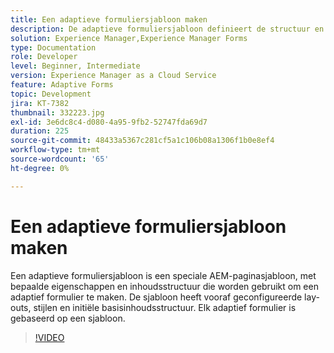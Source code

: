 ```yaml
---
title: Een adaptieve formuliersjabloon maken
description: De adaptieve formuliersjabloon definieert de structuur en de initiële inhoud van het adaptieve formulier.
solution: Experience Manager,Experience Manager Forms
type: Documentation
role: Developer
level: Beginner, Intermediate
version: Experience Manager as a Cloud Service
feature: Adaptive Forms
topic: Development
jira: KT-7382
thumbnail: 332223.jpg
exl-id: 3e6dc8c4-d080-4a95-9fb2-52747fda69d7
duration: 225
source-git-commit: 48433a5367c281cf5a1c106b08a1306f1b0e8ef4
workflow-type: tm+mt
source-wordcount: '65'
ht-degree: 0%

---
```


# Een adaptieve formuliersjabloon maken

Een adaptieve formuliersjabloon is een speciale AEM-paginasjabloon, met bepaalde eigenschappen en inhoudsstructuur die worden gebruikt om een adaptief formulier te maken. De sjabloon heeft vooraf geconfigureerde lay-outs, stijlen en initiële basisinhoudsstructuur. Elk adaptief formulier is gebaseerd op een sjabloon.

>[!VIDEO](https://video.tv.adobe.com/v/332223?quality=12&learn=on)
